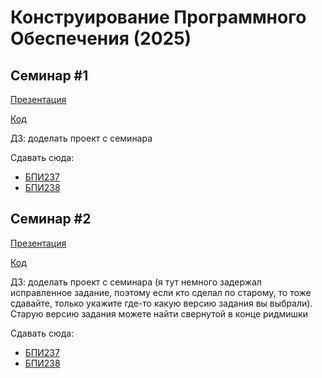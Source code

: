 # Конструирование Программного Обеспечения (2025)

## Семинар #1

[Презентация](https://tvkaruba.github.io/kpo/s1/Семинар%20%231.pdf)

[Код](https://github.com/tvkaruba/kpo/tree/master/s1/S1.PedalCarAccauntingInformationSystem)

ДЗ: доделать проект с семинара

Сдавать сюда:

* [БПИ237](https://disk.yandex.ru/i/4PpAPNsAh74t6g)
* [БПИ238](https://disk.yandex.ru/i/DbqA51rEkxGO9A)

## Семинар #2

[Презентация](https://tvkaruba.github.io/kpo/s1/Семинар%20%232.pdf)

[Код](https://github.com/tvkaruba/kpo/tree/master/s2/S2.HseCarShop)

ДЗ: доделать проект с семинара (я тут немного задержал исправленное задание, поэтому если кто сделал по старому, то тоже сдавайте, только укажите где-то какую версию задания вы выбрали). Старую версию задания можете найти свернутой в конце ридмишки

Сдавать сюда:

* [БПИ237](https://disk.yandex.ru/i/BA9H1f56usEYzg)
* [БПИ238](https://disk.yandex.ru/i/qVgRXJS_F2ydzw)